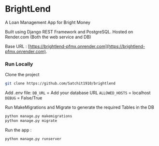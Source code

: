 
# BrightLend

A Loan Management App for Bright Money

Built using Django REST Framework and PostgreSQL.
Hosted on Render.com (Both the web service and DB)

Base URL : [https://brightlend-pfmx.onrender.com](https://brightlend-pfmx.onrender.com).

### Run Locally

Clone the project

```bash
git clone https://github.com/Satchit1910/brightlend
```
Add .env file:
`DB_URL` = Add your database URL
`ALLOWED_HOSTS` = localhost
`DEBUG` = False/True

Run MakeMigrations and Migrate to generate the required Tables in the DB

```bash
python manage.py makemigrations
python manage.py migrate
```

Run the app :
```bash
python manage.py runserver
```



